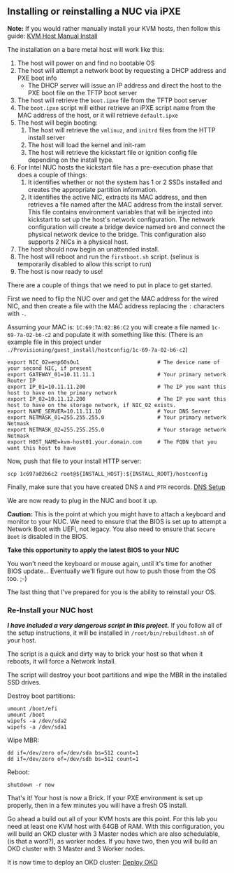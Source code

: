 ## Installing or reinstalling a NUC via iPXE

__Note:__ If you would rather manually install your KVM hosts, then follow this guide: [KVM Host Manual Install](KVM_Host_Install.md)

The installation on a bare metal host will work like this:

1. The host will power on and find no bootable OS
1. The host will attempt a network boot by requesting a DHCP address and PXE boot info
   * The DHCP server will issue an IP address and direct the host to the PXE boot file on the TFTP boot server
1. The host will retrieve the `boot.ipxe` file from the TFTP boot server
1. The `boot.ipxe` script will either retrieve an iPXE script name from the MAC address of the host, or it will retrieve `default.ipxe`
1. The host will begin booting:
   1. The host will retrieve the `vmlinuz`, and `initrd` files from the HTTP install server
   1. The host will load the kernel and init-ram
   1. The host will retrieve the kickstart file or ignition config file depending on the install type.
1. For Intel NUC hosts the kickstart file has a pre-execution phase that does a couple of things:
   1. It identifies whether or not the system has 1 or 2 SSDs installed and creates the appropriate partition information.
   1. It identifies the active NIC, extracts its MAC address, and then retrieves a file named after the MAC address from the install server.  This file contains environment variables that will be injected into kickstart to set up the host's network configuration.  The network configuration will create a bridge device named `br0` and connect the physical network device to the bridge.  This configuration also supports 2 NICs in a physical host.
1. The host should now begin an unattended install.
1. The host will reboot and run the `firstboot.sh` script.  (selinux is temporarily disabled to allow this script to run)
1. The host is now ready to use!

There are a couple of things that we need to put in place to get started.

First we need to flip the NUC over and get the MAC address for the wired NIC, and then create a file with the MAC address replacing the `:` characters with `-`.

Assuming your MAC is: `1C:69:7A:02:B6:C2` you will create a file named `1c-69-7a-02-b6-c2` and populate it with something like this: (There is an example file in this project under `./Provisioning/guest_install/hostconfig/1c-69-7a-02-b6-c2`)

    export NIC_02=enp60s0u1                         # The device name of your second NIC, if present
    export GATEWAY_01=10.11.11.1                    # Your primary network Router IP
    export IP_01=10.11.11.200                       # The IP you want this host to have on the primary network
    export IP_02=10.11.12.200                       # The IP you want this host to have on the storage network, if NIC_02 exists.
    export NAME_SERVER=10.11.11.10                  # Your DNS Server
    export NETMASK_01=255.255.255.0                 # Your primary network Netmask
    export NETMASK_02=255.255.255.0                 # Your storage network Netmask
    export HOST_NAME=kvm-host01.your.domain.com     # The FQDN that you want this host to have

Now, push that file to your install HTTP server:

    scp 1c697a02b6c2 root@${INSTALL_HOST}:${INSTALL_ROOT}/hostconfig

Finally, make sure that you have created DNS `A` and `PTR` records.  [DNS Setup](DNS_Config.md)

We are now ready to plug in the NUC and boot it up.

__Caution:__  This is the point at which you might have to attach a keyboard and monitor to your NUC.  We need to ensure that the BIOS is set up to attempt a Network Boot with UEFI, not legacy.  You also need to ensure that `Secure Boot` is disabled in the BIOS.

__Take this opportunity to apply the latest BIOS to your NUC__

You won't need the keyboard or mouse again, until it's time for another BIOS update...  Eventually we'll figure out how to push those from the OS too.  ;-)

The last thing that I've prepared for you is the ability to reinstall your OS.

### Re-Install your NUC host

__*I have included a very dangerous script in this project.*__  If you follow all of the setup instructions, it will be installed in `/root/bin/rebuildhost.sh` of your host.

The script is a quick and dirty way to brick your host so that when it reboots, it will force a Network Install.

The script will destroy your boot partitions and wipe the MBR in the installed SSD drives.

Destroy boot partitions:

    umount /boot/efi
    umount /boot
    wipefs -a /dev/sda2
    wipefs -a /dev/sda1

Wipe MBR:

    dd if=/dev/zero of=/dev/sda bs=512 count=1
    dd if=/dev/zero of=/dev/sdb bs=512 count=1

Reboot:

    shutdown -r now

That's it!  Your host is now a Brick.  If your PXE environment is set up properly, then in a few minutes you will have a fresh OS install.

Go ahead a build out all of your KVM hosts are this point.  For this lab you need at least one KVM host with 64GB of RAM.  With this configuration, you will build an OKD cluster with 3 Master nodes which are also schedulable, (is that a word?), as worker nodes.  If you have two, then you will build an OKD cluster with 3 Master and 3 Worker nodes.

It is now time to deploy an OKD cluster: [Deploy OKD](DeployOKD.md)
